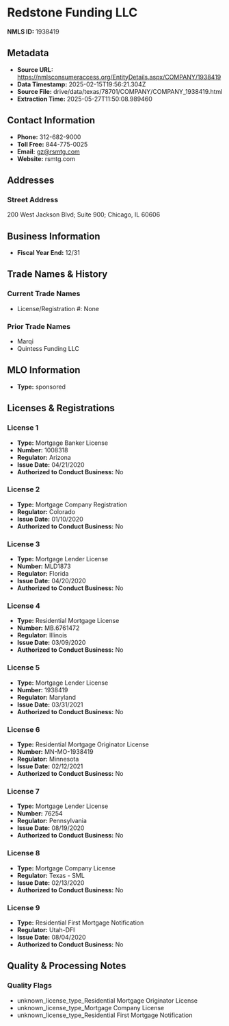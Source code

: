 # Redstone Funding LLC

**NMLS ID:** 1938419

## Metadata
- **Source URL:** https://nmlsconsumeraccess.org/EntityDetails.aspx/COMPANY/1938419
- **Data Timestamp:** 2025-02-15T19:56:21.304Z
- **Source File:** drive/data/texas/78701/COMPANY/COMPANY_1938419.html
- **Extraction Time:** 2025-05-27T11:50:08.989460

## Contact Information
- **Phone:** 312-682-9000
- **Toll Free:** 844-775-0025
- **Email:** gz@rsmtg.com
- **Website:** rsmtg.com

## Addresses
### Street Address
200 West Jackson Blvd; Suite 900; Chicago, IL 60606

## Business Information
- **Fiscal Year End:** 12/31

## Trade Names & History
### Current Trade Names
- License/Registration #: None

### Prior Trade Names
- Marqi
- Quintess Funding LLC

## MLO Information
- **Type:** sponsored

## Licenses & Registrations

### License 1
- **Type:** Mortgage Banker License
- **Number:** 1008318
- **Regulator:** Arizona
- **Issue Date:** 04/21/2020
- **Authorized to Conduct Business:** No

### License 2
- **Type:** Mortgage Company Registration
- **Regulator:** Colorado
- **Issue Date:** 01/10/2020
- **Authorized to Conduct Business:** No

### License 3
- **Type:** Mortgage Lender License
- **Number:** MLD1873
- **Regulator:** Florida
- **Issue Date:** 04/20/2020
- **Authorized to Conduct Business:** No

### License 4
- **Type:** Residential Mortgage License
- **Number:** MB.6761472
- **Regulator:** Illinois
- **Issue Date:** 03/09/2020
- **Authorized to Conduct Business:** No

### License 5
- **Type:** Mortgage Lender License
- **Number:** 1938419
- **Regulator:** Maryland
- **Issue Date:** 03/31/2021
- **Authorized to Conduct Business:** No

### License 6
- **Type:** Residential Mortgage Originator License
- **Number:** MN-MO-1938419
- **Regulator:** Minnesota
- **Issue Date:** 02/12/2021
- **Authorized to Conduct Business:** No

### License 7
- **Type:** Mortgage Lender License
- **Number:** 76254
- **Regulator:** Pennsylvania
- **Issue Date:** 08/19/2020
- **Authorized to Conduct Business:** No

### License 8
- **Type:** Mortgage Company License
- **Regulator:** Texas - SML
- **Issue Date:** 02/13/2020
- **Authorized to Conduct Business:** No

### License 9
- **Type:** Residential First Mortgage Notification
- **Regulator:** Utah-DFI
- **Issue Date:** 08/04/2020
- **Authorized to Conduct Business:** No

## Quality & Processing Notes
### Quality Flags
- unknown_license_type_Residential Mortgage Originator License
- unknown_license_type_Mortgage Company License
- unknown_license_type_Residential First Mortgage Notification
